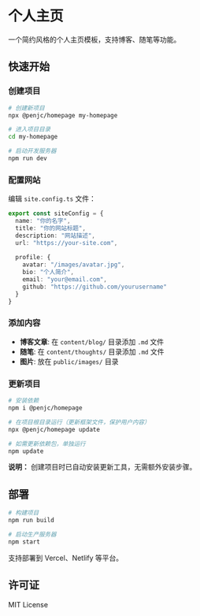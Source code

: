 # 个人主页

一个简约风格的个人主页模板，支持博客、随笔等功能。

## 快速开始

### 创建项目

```bash
# 创建新项目
npx @penjc/homepage my-homepage

# 进入项目目录
cd my-homepage

# 启动开发服务器
npm run dev
```

### 配置网站

编辑 `site.config.ts` 文件：

```typescript
export const siteConfig = {
  name: "你的名字",
  title: "你的网站标题", 
  description: "网站描述",
  url: "https://your-site.com",
  
  profile: {
    avatar: "/images/avatar.jpg",
    bio: "个人简介",
    email: "your@email.com",
    github: "https://github.com/yourusername"
  }
}
```

### 添加内容

- **博客文章**: 在 `content/blog/` 目录添加 `.md` 文件
- **随笔**: 在 `content/thoughts/` 目录添加 `.md` 文件  
- **图片**: 放在 `public/images/` 目录

### 更新项目

```bash
# 安装依赖
npm i @penjc/homepage

# 在项目根目录运行（更新框架文件，保护用户内容）
npx @penjc/homepage update

# 如需更新依赖包，单独运行
npm update
```

**说明：** 创建项目时已自动安装更新工具，无需额外安装步骤。

## 部署

```bash
# 构建项目
npm run build

# 启动生产服务器  
npm start
```

支持部署到 Vercel、Netlify 等平台。

## 许可证

MIT License 